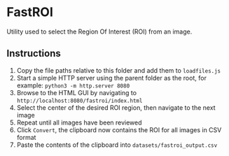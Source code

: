 # FastROI

Utility used to select the Region Of Interest (ROI) from an image.

## Instructions

1. Copy the file paths relative to this folder and add them to `loadfiles.js`
1. Start a simple HTTP server using the parent folder as the root, for example: `python3 -m http.server 8080`
1. Browse to the HTML GUI by navigating to `http://localhost:8080/fastroi/index.html`
1. Select the center of the desired ROI region, then navigate to the next image
1. Repeat until all images have been reviewed
1. Click `Convert`, the clipboard now contains the ROI for all images in CSV format
1. Paste the contents of the clipboard into `datasets/fastroi_output.csv`

